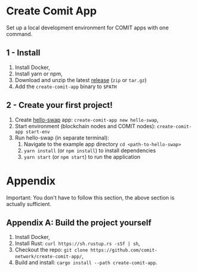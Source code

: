 # Create Comit App

Set up a local development environment for COMIT apps with one command. 

## 1 - Install

1. Install Docker,
2. Install yarn or npm, 
3. Download and unzip the latest [release](https://github.com/comit-network/create-comit-app/releases) (`zip` or `tar.gz`)
4. Add the `create-comit-app` binary to `$PATH`

## 2 - Create your first project!

1. Create [hello-swap](https://github.com/comit-network/hello-swap/) app: `create-comit-app new hello-swap`,
2. Start environment (blockchain nodes and COMIT nodes): `create-comit-app start-env`
3. Run hello-swap (in separate terminal):
    1. Navigate to the example app directory `cd <path-to-hello-swap>`
    2. `yarn install` (or `npm install`) to install dependencies
    3. `yarn start` (or `npm start`) to run the application

# Appendix

Important: You don't have to follow this section, the above section is actually sufficient.

## Appendix A: Build the project yourself

1. Install Docker,
2. Install Rust: `curl https://sh.rustup.rs -sSf | sh`,
3. Checkout the repo: `git clone https://github.com/comit-network/create-comit-app/`,
4. Build and install: `cargo install --path create-comit-app`.